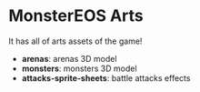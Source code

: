 # MonsterEOS Arts

It has all of arts assets of the game! 

- **arenas**: arenas 3D model
- **monsters**: monsters 3D model
- **attacks-sprite-sheets**: battle attacks effects
